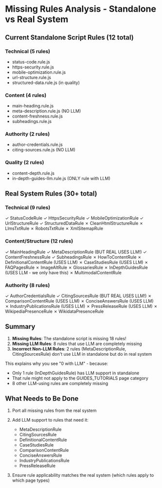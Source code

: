 # Missing Rules Analysis - Standalone vs Real System

## Current Standalone Script Rules (12 total)

### Technical (5 rules)
- status-code.rule.js
- https-security.rule.js
- mobile-optimization.rule.js
- url-structure.rule.js
- structured-data.rule.js (in quality)

### Content (4 rules)
- main-heading.rule.js
- meta-description.rule.js (NO LLM)
- content-freshness.rule.js
- subheadings.rule.js

### Authority (2 rules)
- author-credentials.rule.js
- citing-sources.rule.js (NO LLM)

### Quality (2 rules)
- content-depth.rule.js
- in-depth-guides-llm.rule.js (ONLY rule with LLM)

## Real System Rules (30+ total)

### Technical (9 rules)
✓ StatusCodeRule
✓ HttpsSecurityRule
✓ MobileOptimizationRule
✓ UrlStructureRule
✓ StructuredDataRule
✗ CleanHtmlStructureRule
✗ LlmsTxtRule
✗ RobotsTxtRule
✗ XmlSitemapRule

### Content/Structure (12 rules)
✓ MainHeadingRule
✓ MetaDescriptionRule (BUT REAL USES LLM!)
✓ ContentFreshnessRule
✓ SubheadingsRule
✗ HowToContentRule
✗ DefinitionalContentRule (USES LLM)
✗ CaseStudiesRule (USES LLM)
✗ FAQPagesRule
✗ ImageAltRule
✗ GlossariesRule
✗ InDepthGuidesRule (USES LLM - we only have this)
✗ MultimodalContentRule

### Authority (8 rules)
✓ AuthorCredentialsRule
✓ CitingSourcesRule (BUT REAL USES LLM!)
✗ ComparisonContentRule (USES LLM)
✗ ConciseAnswersRule (USES LLM)
✗ IndustryPublicationsRule (USES LLM)
✗ PressReleaseRule (USES LLM)
✗ WikipediaPresenceRule
✗ WikidataPresenceRule

## Summary

1. **Missing Rules**: The standalone script is missing 18 rules!
2. **Missing LLM Rules**: 8 rules that use LLM are completely missing
3. **Incorrect Non-LLM Rules**: 2 rules (MetaDescriptionRule, CitingSourcesRule) don't use LLM in standalone but do in real system

This explains why you see "0 with LLM" - because:
- Only 1 rule (InDepthGuidesRule) has LLM support in standalone
- That rule might not apply to the GUIDES_TUTORIALS page category
- 8 other LLM-using rules are completely missing

## What Needs to Be Done

1. Port all missing rules from the real system
2. Add LLM support to rules that need it:
   - MetaDescriptionRule
   - CitingSourcesRule
   - DefinitionalContentRule
   - CaseStudiesRule
   - ComparisonContentRule
   - ConciseAnswersRule
   - IndustryPublicationsRule
   - PressReleaseRule

3. Ensure rule applicability matches the real system (which rules apply to which page types)